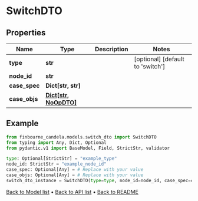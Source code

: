 # SwitchDTO

## Properties
Name | Type | Description | Notes
------------ | ------------- | ------------- | -------------
**type** | **str** |  | [optional] [default to 'switch']
**node_id** | **str** |  | 
**case_spec** | **Dict[str, str]** |  | 
**case_objs** | [**Dict[str, NoOpDTO]**](NoOpDTO.md) |  | 
## Example

```python
from finbourne_candela.models.switch_dto import SwitchDTO
from typing import Any, Dict, Optional
from pydantic.v1 import BaseModel, Field, StrictStr, validator

type: Optional[StrictStr] = "example_type"
node_id: StrictStr = "example_node_id"
case_spec: Optional[Any] = # Replace with your value
case_objs: Optional[Any] = # Replace with your value
switch_dto_instance = SwitchDTO(type=type, node_id=node_id, case_spec=case_spec, case_objs=case_objs)

```

[Back to Model list](../README.md#documentation-for-models) &#8226; [Back to API list](../README.md#documentation-for-api-endpoints) &#8226; [Back to README](../README.md)

